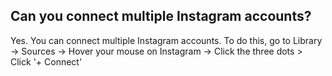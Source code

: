 ## Can you connect multiple Instagram accounts?

Yes. You can connect multiple Instagram accounts. To do this, go to Library -> Sources -> Hover your mouse on Instagram -> Click the three dots > Click '+ Connect' 


